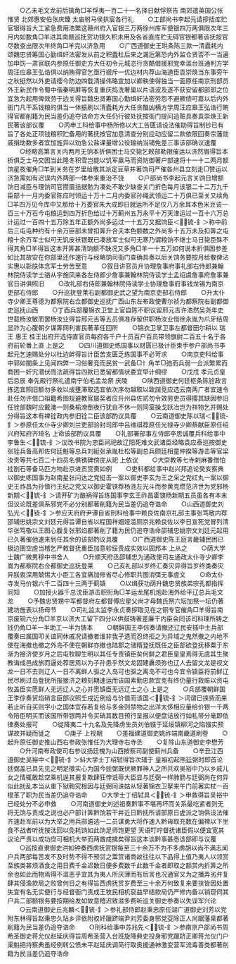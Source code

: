 <!-- { "loadSidebar": true } -->
　　○乙未毛文龙前后擒角□羊俘夷一百二十一名择日献俘祭告  南郊遣英国公张惟贤  北郊惠安伯张庆臻  太庙驸马侯拱宸各行礼
　　○工部尚书李起元请摉括库贮官银得旨大工紧急费用浩繁这赣州府入官银三万两徐州库军便银四万两俱限次年三月内如数角□羊进其南赣巡抚赏功银久积未用及各省直库贮无碍官银都著该抚按官尽数查出限次年终角□羊完以济急用
　　○广西道御史王珙条陈三款一清蠹耗内颂魏忠贤筹国心勤缉奸法密发从前之积蠹杜后来之漏卮第恐内外监仓贤否不一当遍加申饬一肃官联内参原任御史方大任初令元城恣行贪酷借援邪党幸滥台班通判方学周汪应皋王弘诰俱以纳贿得官乞亟行禠斥一优边材内荐山海道臣袁崇焕当东事旁午之秋挺然以外吏请缨今防边四载清操伟略宜加以卿秩使得独当一面原任南京刑部员外王新民作令蜀中偕秦明屏等恢复重庆捣洗奢巢以片语波及遂不获安留都部郎之位宜急为起用俾效劳于边关得旨魏忠贤筹国心勤缉奸法密劳怨不避厥绩可嘉以后内外衙门凡干系钱粮的俱当一体振刷以清蠹耗方大任贪酷凶横方学周汪应皋王弘诰行贿得官都削籍为民当差仍追夺诰命方大任仍行彼处抚按衙门提问追赃具奏袁崇焕王新民著该部议覆
　　○丙申工科给事中杨所修以大工告匮请设法催助得旨制钞已有旨了各处正项钱粮积贮备用的著抚按官加意清查分别应动应留二款依限回奏宗藩勋戚捐助数多者宜加旌异以劝急公盐课量增公役输纳当铺免差三事该部确议速覆
　　○经略高第言关内两月无饷本折俱困士马交毙乞敕部勒限催运以济然眉得旨本折俱乏士马交困当此隆冬积雪岂能以饥军羸马而资防御著户部速将十一十二两月额饷星夜催角□羊到关务在岁里给散其派定豆草并著饷司严催各州县立刻走□赞运以济急需如有迟误内外两部一体参来重治不饶
　　○户部尚书李起元言关饷日增额饷日减臣与理饷司官攒眉拮据勉为凑处不敢少缺查关门折色每月该银二十二万九千臣部十一月内委官陈应时领运十万十二月内委官孙绳武领运二十万俱已至关又续角□羊四万见今库中又那给十万委官朱大成即日就运所不足仅八万余耳本色米豆该一百三十万石今屯粮运到四万折色给过十万蓟州五万永平十万天津运过一百十六万总计运过一百四十五万除五年正额外尚多运过一十五万又据饷臣＜锍-釒＞称中前后三屯屯种约有十余万臣部未曾扣筭升合夫本色额数之外尚多十五万未及扣筭之屯粮十余万军士似可无饥皮袄银既已凑放军士似可无寒乃谓粮饷不继士马日毙臣殊不得其角□羊得旨这本开筭甚清饷额不缺况又多角□羊一十五万如何说本折俱困参差如比其故安在你部里还作速行与经略饷司衙门查确具奏以后关饷务要按月给散俾沾实惠以彰朕体念军士劳苦至意
　　○叙日讲官员升协理詹事府事礼部右侍郎兼翰林院侍读学士骆从宇施凤来各左侍郎少詹事兼翰林院侍读学士孟绍虞詹事府詹事兼官日讲俱照旧
　　○改礼部右侍郎兼翰林院侍读学士协理詹事府事钱龙锡为南京吏部右侍郎
　　○升巡抚登莱右副都御史武之望为南京吏部右侍郎
　　○升太仆寺少卿王尊德为都察院右佥都御史巡抚广西山东左布政使曹尔祯为都察院右副都御史巡抚山西
　　○丁酉兵部覆锦衣卫堂上官自陈不职议留邢元吉许浩然吴尧年史世载杨汝敏而罢杨汝业得旨邢元吉等五员俱准存留供职杨汝业借徐永胤为爪牙结周显祚为心腹朝夕谋筭网利害民著革任回所
　　○锦衣卫掌卫事左都督田尔耕以  瑞王  惠王  桂王出府开选侍直官员每府各千户十员百户百员带领旗尉二百五十名于各府前轮番上直  上是之
　　○四川道御史练国事以财匮已极计臣束手参户部尚书李起元乞速赐处分以杜边衅得旨计臣苦支匮乏练国事不必苛求
　　○南京吏科给事中郭如闇条上见闻四弊一习俗奢竞而民贫一武备□忄角羊□弛而兵弱一佥派繁累而商困一奸宄潜伏而法疏得旨四款已悉留都情状委宜早计绸缪
　　○戊戌  孝元贞皇后忌辰  奉先殿行祭礼遣南宁伯毛孟龙祭  庆陵
　　○陕西道御史何廷枢条陈铨政言拣选宜照旧额勿多收以成壅滞取选宜依次序勿越取以致諠竞应选云南两广者宜速令赴任勿许借口祖籍希图规避教官屡奖者应升州县佐贰勿令效劳吏员得撄其缺因参旧任铨部魏时应戴澳一则桑榆潦倒夜行犹自不休一则同室操戈跃冶岂为祥物乞并赐处分得旨这本有禆铨政内参旧铨二臣该部酌议具覆
　　○云南道御史陈以瑞＜锍-釒＞参原任太仆寺少卿刘兰吏部验封司郎中吕维祺荐原任光禄寺少卿蔡献臣原任绍兴府知府齐琦名  上命该部酌议具覆
　　○礼部署部事左侍郎李思诚覆兵科给事中李鲁生＜锍-釒＞议改书院为忠臣祠祀故辽阳死难文武诸臣经略袁应泰巡按御史张铨兵备高邦佐何廷魁等总兵刘綎张承胤杜松等副总兵颇廷相童仲揆等游击等官梁汝贵等共七百二十四员名俱镌碑傍庑从祀  上依议
　　○大崇教等七寺剌麻番僧怕挂劄石等备马匹方物赴京进贡赏赉如例
　　○吏科都给事中赵兴邦追论癸亥察典以御史练国事为赵南星张问达之党挺击一案以御史李玄为王之采之党红丸一案以御史王祚昌为孙慎行王纪之党又以御史霍锳荐杨涟左光斗而参黄克缵范济世为党邪杨新期＜锍-釒＞请开矿为酿祸得旨练国事李玄王祚昌霍锳杨新期五员虽各有本末但议论既差俱系邪党不必分别都著削籍为民当差仍追夺诰命
　　○山西道御史刘弘光＜锍-釒＞参应天府府尹谭自省刑科给事中赖良佐南京礼部主事张笃敬内荐邵辅忠姚宗文刘廷元得旨谭自省以程国祥姻娅滥厕京兆赖良佐以李日宣死党冒列清华张笃敬以王图心腹复张邪焰都著削了籍为民仍追夺诰命邵辅忠姚宗文刘廷元起用已久著催他速来到任其余的该部酌议具覆
　　○广西道御史陈王庭言畿辅民困已极边圉空虗当稽乞严敕督抚重臣加意轸绥责成实效以固邦本  上从之
　　○荫大学士魏广微男穆中书舍人
　　○升顺天府丞邵辅忠为通政使司左通政太仆寺少卿李嵩为都察院右佥都御史巡抚登莱
　　○己亥礼部以岁终汇奏灾异得旨岁终类奏灾异朕衷深用兢惕大小臣工各宜痛加修省尽心修职共图消弭无事虗文
　　○命太仆寺发马价银六千二百四十三两于蓟镇
　　○以缉获功荫升魏忠贤族弟宗孔都指挥同知
　　○加授火器千总沈臣游击职衔角□羊运龙尾机炮赴海外给平辽总兵毛文龙
　　○予魏忠贤甥中军都督府左都督傅应星父尚才母魏氏祭六坛加祭一坛仍著建坊旌表以扬母节
　　○司礼监太监李永贞奏摉取见在之铜专官催角□羊得旨南京废铜六分角□羊京以济大工留下四分以供鼓铸著差廉干内臣会同该司料理所铸之钱仍角□羊一半助工一半为铸本
　　○朝鲜国王李倧奏请撤还辽民安插中土兵部覆奏曰属国叩关谊同休戚况请撤者谁非我孑遗而忍终拒之为异域之鬼然撤之内地不使在海撤也撤之外岛不使在朝鲜亦撤也陆郡之储糈登抚既任之臣部欲登抚移粟于东渐为接济使岁月之后屯牧聊生明以其任专责镇臣矣何鲜之君臣皇皇焉得无虞其生聚教诲成邑成旅而逼处荐居焉以为子孙患乎然文龙固建纛须弥也辽人去留文龙是视文龙一日不去则辽人一日不离鲜人驱之入岛可也驱之离岛不可也今宜令镇臣将前鲜辽民尽刷过岛登抚所报接济之粮刻期速运而该国素勤忠款宜克有终仍量行救赈以资屯牧盖臣实愿鲜人无远辽人之心并愿镇臣无远辽土之心  上是之
　　○兵部覆朝鲜国王李倧奏贸焰硝言臣部议照壬戌近例给与价值而该国＜锍-釒＞词谓已挟赀而来若止听自买则字小之国体宜存若复给与多金则禁物之出洋太侈相应量给价银一千两令陪臣明买而该国所带银两并令买硝其数目预行呈报以便盘诘放行如私带分毫即依律奏处报可
　　○徙降夷二十九名及先降虏生员刘伯镪于延绥镇柳河之陷镪实预谋故并疑而徙之
　　○庚子  上视朝
　　○差福建道御史姚祚端南畿道刷卷
　　○起升原任御史推山西右参政张惟任为大理寺右寺丞
　　○复除山东道御史李懋芳
　　○升河南布政使司右参议扬廷槐为山西按察司副使蓟州兵备
　　○辛丑江西道御史吴裕中＜锍-釒＞紏大学士丁绍轼得旨次辅于  皇祖初起熊廷弼时即首论廷弼盖已具先见之明足徵实心为国今廷弼既伏厥罪神人之所共欢吴裕中乃以乡戚儿女之情辄敢趁空乘机逞其报复欺肆狂悖诋辱大臣显与廷弼一样肺肠与廷弼尚在何异似此扰乱本当从重下狱鞫究根因与廷弼同诛姑从轻著锦衣卫拏来午门前著实杖一百棍革了职为民当差仍追夺诰命
　　○大学士丁绍轼具＜锍-釒＞申救得旨吴裕中已经处分不必申救
　　○河南道御史刘述祖奏黔事不堪再坏而关系最吃紧者则无将无饷与责成之说也必户部计筭黔饷若干并近日黔抚所请部原日虗派之饷俱设法催齐速赴军前以为大举之用兵部遴选一二员谋勇大将作速入黔毋取充数在偏禆以下坐食不战者听抚按汰回以免耗饷如此饷足师饱更望  天语叮咛督抚诸臣假以便宜宽其议论严责以成功庶可相机大举而两酋成擒矣得旨这本谈黔事甚悉该部即与议覆
　　○巡按直隶御史洪如钟奏西虏抚赏银每至三十余万不为不多虏胡以尚不满志闻户兵两部每苦发不及时势不得不预贷之鬻赏诸商故往往以下品得上值乃夷人以领赏至族类甚烦酒食之用日费千金迟数日便多费数千此数千金者即取之额赏内折筭之所余也如此而物焉得不滥恶乎宜其为夷人所厌薄而有后言也况通官又为之播弄劣弁复肆其侵渔款局之败曾何日之有得旨西虏抚赏岁费至三十余万何致复来要挟皆因处置失宜有名无实便行与经督衙门责成王牧民相机裒益早结款局仍严修内备以销窥伺其户兵二部额银务要按期给发如故意稽迟致滋多费听巡关御史参奏以失误军兴论
　　○云南道御史丘兆麟＜锍-釒＞参礼部侍郎赵秉忠原任湖广道御史刘芳以党附东林得旨赵秉忠久玷乡评依附权奸躐跻端尹刘芳委身邪党芟除正人尚踞藩臬都著削籍为民当差仍追夺诰命
　　○刑科给事中苏兆先＜锍-釒＞参南京户部尚书周希圣御史蒋允仪赵延庆得旨周希圣营入台班旋降典史投身邪党躐跻正卿蒋允仪门户渠魁把持察典虽经例转公愤未平赵延庆调简行取奥援通神激变营军流毒善类都著削籍为民当差仍追夺诰命
